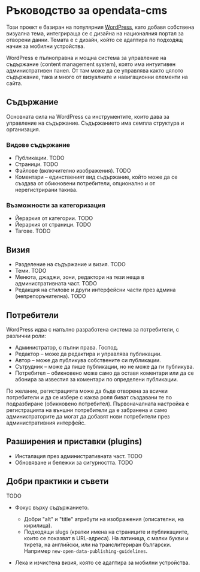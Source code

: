 # Ръководство за opendata-cms

Този проект е базиран на популярния [WordPress](https://wordpress.org/), като добавя собствена визуална тема, интегрираща се с дизайна на националния портал за отворени данни. Темата е с дизайн, който се адаптира по подходящ начин за мобилни устройства.

WordPress е пълноправна и мощна система за управление на съдържание (content management system), която има интуитивен административен панел. От там може да се управлява както цялото съдържание, така и много от визуалните и навигационни елементи на сайта.

## Съдържание

Основната сила на WordPress са инструментите, които дава за управление на съдържание. Съдържанието има семпла структура и организация.

### Видове съдържание

- Публикации. TODO
- Страници. TODO
- Файлове (включително изображения). TODO
- Коментари – единственият вид съдържание, който може да се създава от обикновени потребители, опционално и от нерегистрирани такива.

### Възможности за категоризация

- Йерархия от категории. TODO
- Йерархия от страници. TODO
- Тагове. TODO

## Визия

- Разделение на съдържание и визия. TODO
- Теми. TODO
- Менюта, джаджи, зони, редактори на тези неща в административната част. TODO
- Редакция на стилове и други интерфейсни части през админа (непрепоръчителна). TODO

## Потребители

WordPress идва с напълно разработена система за потребители, с различни роли:

- Администратор, с пълни права. Господ.
- Редактор – може да редактира и управлява публикации.
- Автор – може да публикува собствените си публикации.
- Сътрудник – може да пише публикации, но не може да ги публикува.
- Потребител – обикновено може само да оставя коментари или да се абонира за известия за коментари по определени публикации.

По желание, регистрацията може да бъде отворена за всички потребители и да се избере с каква роля биват създавани те по подразбиране (обикновено потребител). Първоначалната настройка е регистрацията на външни потребители да е забранена и само администраторите да могат да добавят нови потребители през административния интерфейс.

## Разширения и приставки (plugins)

- Инсталация през административната част. TODO
- Обновяване и бележки за сигурността. TODO

## Добри практики и съвети

TODO

- Фокус върху съдържанието.

	- Добри "alt" и "title" атрибути на изображения (описателни, на кирилица).
	- Подходящи slugs (кратки имена на страниците и публикациите, които се показват в URL-адреса). На латиница, с малки букви и тирета, на английски, или на транслитериран български. Например `new-open-data-publishing-guidelines`.

- Лека и изчистена визия, която се адаптира за мобилни устройства.
